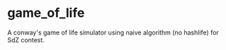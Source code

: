game_of_life
============

A conway's game of life simulator using naive algorithm (no hashlife) for SdZ contest.
